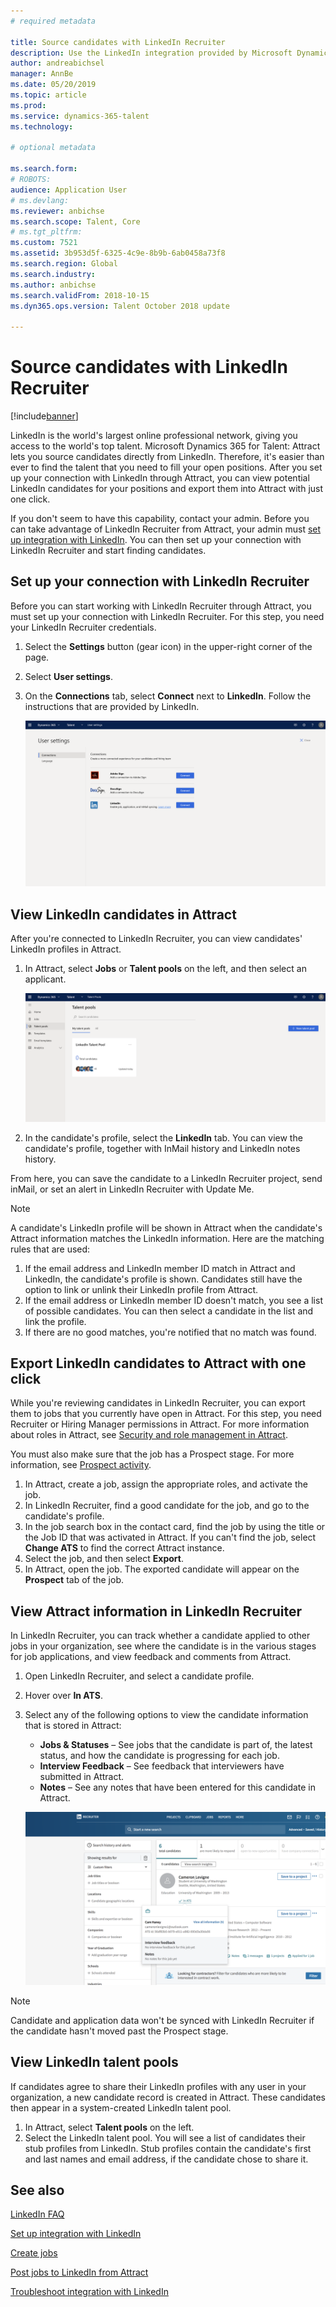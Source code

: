 ```yaml
---
# required metadata

title: Source candidates with LinkedIn Recruiter
description: Use the LinkedIn integration provided by Microsoft Dynamics 365 for Talent - Attract to source job candidates through LinkedIn Recruiter.
author: andreabichsel
manager: AnnBe
ms.date: 05/20/2019
ms.topic: article
ms.prod: 
ms.service: dynamics-365-talent
ms.technology: 

# optional metadata

ms.search.form: 
# ROBOTS: 
audience: Application User
# ms.devlang: 
ms.reviewer: anbichse
ms.search.scope: Talent, Core
# ms.tgt_pltfrm: 
ms.custom: 7521
ms.assetid: 3b953d5f-6325-4c9e-8b9b-6ab0458a73f8
ms.search.region: Global
ms.search.industry: 
ms.author: anbichse
ms.search.validFrom: 2018-10-15
ms.dyn365.ops.version: Talent October 2018 update

---
```


# Source candidates with LinkedIn Recruiter
[!include[banner](../includes/banner.md)]

LinkedIn is the world's largest online professional network, giving you access to the world's top talent. Microsoft Dynamics 365 for Talent: Attract lets you source candidates directly from LinkedIn. Therefore, it's easier than ever to find the talent that you need to fill your open positions. After you set up your connection with LinkedIn through Attract, you can view potential LinkedIn candidates for your positions and export them into Attract with just one click.

If you don't seem to have this capability, contact your admin. Before you can take advantage of LinkedIn Recruiter from Attract, your admin must [set up integration with LinkedIn](./attract-admin-linkedin.md). You can then set up your connection with LinkedIn Recruiter and start finding candidates.

## Set up your connection with LinkedIn Recruiter

Before you can start working with LinkedIn Recruiter through Attract, you must set up your connection with LinkedIn Recruiter. For this step, you need your LinkedIn Recruiter credentials.

1. Select the **Settings** button (gear icon) in the upper-right corner of the page.
2. Select **User settings**.
3. On the **Connections** tab, select **Connect** next to **LinkedIn**. Follow the instructions that are provided by LinkedIn.

    ![[Set up connection to LinkedIn Recruiter from Attract](./media/attract-set-up-linkedin-recruiter-connection.png)](./media/attract-set-up-linkedin-recruiter-connection.png)

## View LinkedIn candidates in Attract

After you're connected to LinkedIn Recruiter, you can view candidates' LinkedIn profiles in Attract.

1. In Attract, select **Jobs** or **Talent pools** on the left, and then select an applicant.

    ![[View LinkedIn candidates in Attract](./media/attract-view-linkedin-candidates.png)](./media/attract-view-linkedin-candidates.png)

2. In the candidate's profile, select the **LinkedIn** tab. You can view the candidate's profile, together with InMail history and LinkedIn notes history.

From here, you can save the candidate to a LinkedIn Recruiter project, send inMail, or set an alert in LinkedIn Recruiter with Update Me.

> [!NOTE]
> A candidate's LinkedIn profile will be shown in Attract when the candidate's Attract information matches the LinkedIn information. Here are the matching rules that are used:
> 
> 1. If the email address and LinkedIn member ID match in Attract and LinkedIn, the candidate's profile is shown. Candidates still have the option to link or unlink their LinkedIn profile from Attract.
> 2. If the email address or LinkedIn member ID doesn't match, you see a list of possible candidates. You can then select a candidate in the list and link the profile.
> 3. If there are no good matches, you're notified that no match was found.

## Export LinkedIn candidates to Attract with one click

While you're reviewing candidates in LinkedIn Recruiter, you can export them to jobs that you currently have open in Attract. For this step, you need Recruiter or Hiring Manager permissions in Attract. For more information about roles in Attract, see [Security and role management in Attract](https://docs.microsoft.com/dynamics365/unified-operations/talent/security-attract).

You must also make sure that the job has a Prospect stage. For more information, see [Prospect activity](./activities-attract.md#prospect-activity).

1. In Attract, create a job, assign the appropriate roles, and activate the job.
2. In LinkedIn Recruiter, find a good candidate for the job, and go to the candidate's profile.
3. In the job search box in the contact card, find the job by using the title or the Job ID that was activated in Attract. If you can't find the job, select **Change ATS** to find the correct Attract instance.
4. Select the job, and then select **Export**.
5. In Attract, open the job. The exported candidate will appear on the **Prospect** tab of the job.

## View Attract information in LinkedIn Recruiter

In LinkedIn Recruiter, you can track whether a candidate applied to other jobs in your organization, see where the candidate is in the various stages for job applications, and view feedback and comments from Attract.

1. Open LinkedIn Recruiter, and select a candidate profile.
2. Hover over **In ATS**.
3. Select any of the following options to view the candidate information that is stored in Attract:

    - **Jobs & Statuses** – See jobs that the candidate is part of, the latest status, and how the candidate is progressing for each job.
    - **Interview Feedback** – See feedback that interviewers have submitted in Attract.
    - **Notes** – See any notes that have been entered for this candidate in Attract.

    ![[View Attract information from LinkedIn Recruiter](./media/attract-view-information-from-linkedin-recruiter.png)](./media/attract-view-information-from-linkedin-recruiter.png)

> [!NOTE]
> Candidate and application data won't be synced with LinkedIn Recruiter if the candidate hasn't moved past the Prospect stage.

## View LinkedIn talent pools

If candidates agree to share their LinkedIn profiles with any user in your organization, a new candidate record is created in Attract. These candidates then appear in a system-created LinkedIn talent pool.

1. In Attract, select **Talent pools** on the left.
2. Select the LinkedIn talent pool. You will see a list of candidates their stub profiles from LinkedIn. Stub profiles contain the candidate's first and last names and email address, if the candidate chose to share it.

## See also

[LinkedIn FAQ](./attract-linkedin-faq.md)

[Set up integration with LinkedIn](./attract-admin-linkedin.md)

[Create jobs](./creating-jobs-attract.md)

[Post jobs to LinkedIn from Attract](./attract-post-jobs-to-linkedin.md)

[Troubleshoot integration with LinkedIn](./attract-troubleshoot-linkedin.md)

